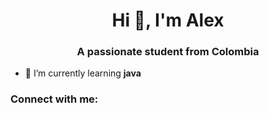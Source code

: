 <h1 align="center">Hi 👋, I'm Alex</h1>
<h3 align="center">A passionate student from Colombia</h3>

- 🌱 I’m currently learning **java**

<h3 align="left">Connect with me:</h3>
<p align="left">
</p>
